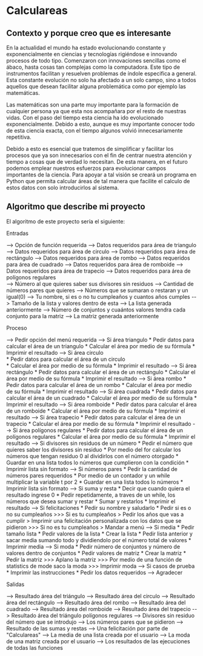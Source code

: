 # Calculareas

## Contexto y porque creo que es interesante

En la actualidad el mundo ha estado evolucionando constante y exponencialmente en ciencias y tecnologías rigiéndose e innovando procesos de todo tipo. Comenzaron con innovaciones sencillas como el ábaco, hasta cosas tan complejas como la computadora. Este tipo de instrumentos facilitan y resuelven problemas de índole especifica a general. Esta constante evolución no solo ha afectado a un solo campo, sino a todos aquellos que desean facilitar alguna problemática como por ejemplo las matemáticas. 

Las matemáticas son una parte muy importante para la formación de cualquier persona ya que esta nos acompañara por el resto de nuestras vidas. Con el paso del tiempo esta ciencia ha ido evolucionado exponencialmente. Debido a esto, aunque es muy importante conocer todo de esta ciencia exacta, con el tiempo algunos volvió innecesariamente repetitiva. 

Debido a esto es esencial que tratemos de simplificar y facilitar los procesos que ya son innecesarios con el fin de centrar nuestra atención y tiempo a cosas que de verdad lo necesitan. De esta manera, en el futuro podemos emplear nuestros esfuerzos para evolucionar campos importantes de la ciencia. 
Para apoyar a tal visión se creará un programa en Python que permita calcular áreas de tal manera que facilite el calculo de estos datos con solo introducirlos al sistema. 

## Algoritmo que describe mi proyecto 

El algoritmo de este proyecto sería el siguiente: 

Entradas

--> Opción de función requerida 
--> Datos requeridos para área de triangulo 
--> Datos requeridos para área de circulo 
--> Datos requeridos para área de rectángulo 
--> Datos requeridos para área de rombo 
--> Datos requeridos para área de cuadrado
--> Datos requeridos para área de romboide 
--> Datos requeridos para área de trapecio 
--> Datos requeridos para área de polígonos regulares	
--> Número al que quieres saber sus divisores sin residuos
--> Cantidad de números pares que quieres
--> Números que se sumaran o restaran y un igual(0)
--> Tu nombre, si es o no tu cumpleaños y cuantos años cumples
--> Tamaño de la lista y valores dentro de esta 
--> La lista generada anteriormente
--> Número de conjuntos y cuaántos valores tendra cada conjunto para la matriz
--> La matriz generada anteriormente 

Proceso

--> Pedir opción del menú requerida 
--> Si área triangulo 
    * Pedir datos para calcular el área de un triangulo 
    * Calcular el área por medio de su fórmula
    * Imprimir el resultado
-->	Si área circulo  
    * Pedir datos para calcular el área de un circulo  
    * Calcular el área por medio de su fórmula
    * Imprimir el resultado
--> Si área rectángulo
    * Pedir datos para calcular el área de un rectángulo
    * Calcular el área por medio de su fórmula
    * Imprimir el resultado
--> Si área rombo
    * Pedir datos para calcular el área de un rombo
    * Calcular el área por medio de su fórmula
    * Imprimir el resultado
--> Si área cuadrada
    * Pedir datos para calcular el área de un cuadrado
    * Calcular el área por medio de su fórmula
    * Imprimir el resultado
--> Si área romboide
    * Pedir datos para calcular el área de un romboide
    * Calcular el área por medio de su fórmula
    * Imprimir el resultado
--> Si área trapecio
    * Pedir datos para calcular el área de un trapecio
    * Calcular el área por medio de su fórmula
    * Imprimir el resultado
--> Si área polígonos regulares
    * Pedir datos para calcular el área de un polígonos regulares
    * Calcular el área por medio de su fórmula
    * Imprimir el resultado
--> Si divisores sin residuos de un número 
    * Pedir el número que quieres saber los divisores sin residuo
    * Por medio del for calcular los números que tengan residuo 0 al dividirlos con el número         otorgado 
    * Guardar en una lista todos lo números que cumplieron con la condición 
    * Imprimir lista sin formato 
--> Si números pares
    * Pedir la cantidad de números pares requeridos
    * Por medio de un contador y un while multiplicar la variable t por 2 
    * Guardar en una lista todos lo números
    * Imprimir lista sin formato 
--> Si suma y resta
    * Decir que cuando quiera el resultado ingrese 0
    * Pedir repetidamente, a traves de un while, los números que desea sumar y restar 
    * Sumar y restarlos
    * Imprimir el resultado
--> Si felicitaciones
    * Pedir su nombre y saludarlo
    * Pedir si es o no su cumpleaños
      >>> Si es tu cumpleaños
          > Pedir los años que vas a cumplir
          > Imprimir una felicitación personalizada con los datos que se pidieron 
      >>> Si no es tu cumpleaños 
          > Mandar a menú
--> Si media
    * Pedir tamaño lista 
    * Pedir valores de la lista 
    * Crear la lista 
    * Pedir lista anterior y sacar media sumando todo y dividiendolo por el número total de           valores
    * Imprimir media 
--> Si moda 
    * Pedir número de conjuntos y número de valores dentro de conjuntos
    * Pedir valores de matriz
    * Crear la matriz 
    * Pedir la matriz
      >>> Aplano la matriz
      >>> Por medio de una función de statistics de mode saco la moda 
      >>> Imprimir moda
--> Si casos de prueba
    * Imprimir las instrucciones 
    * Pedir los datos requeridos 
--> Agradecer

Salidas

--> Resultado área del triángulo 
--> Resultado área del circulo
--> Resultado área del rectángulo
--> Resultado área del rombo
--> Resultado área del cuadrado
--> Resultado área del romboide
--> Resultado área del trapecio
--> Resultado área del triángulo polígonos regulares 
--> Divisores sin residuo del número que se introdujo
--> Los números pares que se pidieron
--> Resultado de las sumas y restas
--> Una felicitación por parte de "Calculareas"
--> La media de una lista creada por el usuario 
--> La moda de una matriz creada por el usuario 
--> Los resultados de las ejecuciones de todas las funciones 



